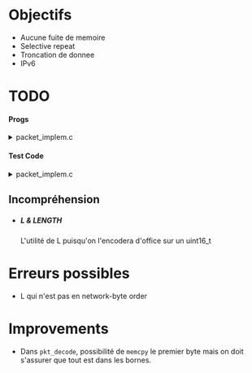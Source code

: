 Objectifs
=================
- Aucune fuite de memoire
- Selective repeat
- Troncation de donnee
- IPv6


TODO
=================

#### Progs ####


<details><summary>packet_implem.c</summary>

- [x] ```pkt_t* pkt_new()```
- [x] ```void pkt_del(pkt_t*)```
- [ ] ```pkt_status_code pkt_decode(const char *data, const size_t len, pkt_t *pkt)```
  - Comment prendre en compte LENGTH coder sur 7 ou 15 bits en fonction de L
  - Rajouter les conditions pour lesquels on prend en compte ou pas (TR, LENGTH, ...)
- [ ] ```pkt_status_code pkt_encode(const pkt_t*, char *buf, size_t *len)```
- [ ] ```const char* pkt_get_payload(const pkt_t*)```
- [ ] ```uint32_t pkt_get_crc2(const pkt_t*)```
- [ ] ```pkt_status_code pkt_set_payload(pkt_t*, const char *data, const uint16_t length)```
- [ ] ```pkt_status_code pkt_set_crc2(pkt_t*, const uint32_t crc2)```
- [ ] ```ssize_t varuint_decode(const uint8_t *data, const size_t len, uint16_t *retval)```
- [ ] ```ssize_t varuint_encode(uint16_t val, uint8_t *data, const size_t len)```
- [ ] ```size_t varuint_len(const uint8_t *data)```
- [ ] ```ssize_t varuint_predict_len(uint16_t val)```
- [ ] ```ssize_t predict_header_length(const pkt_t *pkt)```
  <details><summary>Setters</summary>

  - [x] ```pkt_status_code pkt_set_type     (pkt_t*, const ptypes_t type)```
  - [x] ```pkt_status_code pkt_set_tr       (pkt_t*, const uint8_t tr)```
  - [x] ```pkt_status_code pkt_set_window   (pkt_t*, const uint8_t window)```
  - [x] ```pkt_status_code pkt_set_seqnum   (pkt_t*, const uint8_t seqnum)```
  - [x] ```pkt_status_code pkt_set_length   (pkt_t*, const uint16_t length)```
  - [x] ```pkt_status_code pkt_set_timestamp(pkt_t*, const uint32_t timestamp)```
  - [x] ```pkt_status_code pkt_set_crc1     (pkt_t*, const uint32_t crc1)```
  - [x] ```pkt_status_code pkt_set_payload(pkt_t*, const char *data, const uint16_t length)```
  - [x] ```pkt_status_code pkt_set_crc2(pkt_t*, const uint32_t crc2)```
  </details>
  <details><summary>packet_treatment.c</summary>
    - [] ```int treat_treat(const pkt_t *)```
    - [] ```boolean treat_header_crc1(const pkt_t *)```
    - [] ```boolean treat_payload_crc2(const pkt_t *)```
    - [] ```int treat_enqueue(const pkt_t *)```
    - [] ```pkt_t treat_dequeue(int seqnum)```
    - [] ```salut Romain```

  </details>
  <details><summary>Getters</summary>

  - [x] ```ptypes_t pkt_get_type (const pkt_t*)```
  - [x] ```uint8_t  pkt_get_tr (const pkt_t*)```
  - [x] ```uint8_t  pkt_get_window (const pkt_t*)```
  - [x] ```uint8_t  pkt_get_seqnum (const pkt_t*)```
  - [x] ```uint16_t pkt_get_length (const pkt_t*)```
  - [x] ```uint32_t pkt_get_timestamp (const pkt_t*)```
  - [x] ```uint32_t pkt_get_crc1 (const pkt_t*)```
  - [x] ```const char* pkt_get_payload (const pkt_t*)```
  - [x] ```uint32_t pkt_get_crc2(const pkt_t*)```
  </details>
  <details><summary>Binary decoders</summary>

  - [x] uint8_t binary_decode_type(uint8_t first_byte)
  - [x] uint8_t binary_decode_tr(uint8_t first_byte)
  - [x] uint8_t binary_decode_window(uint8_t first_byte)
  - [x] uint8_t binary_decode_l(uint16_t length_bytes)
  - [x] uint16_t binary_decode_length(uint16_t length_bytes)
  </details>
</details>

#### Test Code ####


<details><summary>packet_implem.c</summary>

- [ ] ```pkt_t* pkt_new()```
- [ ] ```void pkt_del(pkt_t*)```
- [ ] ```pkt_status_code pkt_decode(const char *data, const size_t len, pkt_t *pkt)```
  - Fonctionne pour le HEADER avec L=1
- [ ] ```pkt_status_code pkt_encode(const pkt_t*, char *buf, size_t *len)```
- [ ] ```const char* pkt_get_payload(const pkt_t*)```
- [ ] ```uint32_t pkt_get_crc2(const pkt_t*)```
- [ ] ```pkt_status_code pkt_set_payload(pkt_t*, const char *data, const uint16_t length)```
- [ ] ```pkt_status_code pkt_set_crc2(pkt_t*, const uint32_t crc2)```
- [ ] ```ssize_t varuint_decode(const uint8_t *data, const size_t len, uint16_t *retval)```
- [ ] ```ssize_t varuint_encode(uint16_t val, uint8_t *data, const size_t len)```
- [ ] ```size_t varuint_len(const uint8_t *data)```
- [ ] ```ssize_t varuint_predict_len(uint16_t val)```
- [ ] ```ssize_t predict_header_length(const pkt_t *pkt)```
  <details><summary>Setters</summary>

  - [x] ```pkt_status_code pkt_set_type     (pkt_t*, const ptypes_t type)```
  - [ ] ```pkt_status_code pkt_set_tr       (pkt_t*, const uint8_t tr)```
  - [x] ```pkt_status_code pkt_set_window   (pkt_t*, const uint8_t window)```
  - [x] ```pkt_status_code pkt_set_seqnum   (pkt_t*, const uint8_t seqnum)```
  - [x] ```pkt_status_code pkt_set_length   (pkt_t*, const uint16_t length)```
  - [ ] ```pkt_status_code pkt_set_timestamp(pkt_t*, const uint32_t timestamp)```
  - [ ] ```pkt_status_code pkt_set_crc1     (pkt_t*, const uint32_t crc1)```
  - [ ] ```pkt_status_code pkt_set_payload(pkt_t*, const char *data, const uint16_t length)```
  - [ ] ```pkt_status_code pkt_set_crc2(pkt_t*, const uint32_t crc2)```
  </details>
  <details><summary>Getters</summary>

  - [x] ```ptypes_t pkt_get_type (const pkt_t*)```
  - [ ] ```uint8_t  pkt_get_tr (const pkt_t*)```
  - [x] ```uint8_t  pkt_get_window (const pkt_t*)```
  - [x] ```uint8_t  pkt_get_seqnum (const pkt_t*)```
  - [x] ```uint16_t pkt_get_length (const pkt_t*)```
  - [ ] ```uint32_t pkt_get_timestamp (const pkt_t*)```
  - [ ] ```uint32_t pkt_get_crc1 (const pkt_t*)```
  - [ ] ```const char* pkt_get_payload (const pkt_t*)```
  - [ ] ```uint32_t pkt_get_crc2(const pkt_t*)```
  </details>
  <details><summary>Binary decoders</summary>

  - [ ] uint8_t binary_decode_type(uint8_t first_byte)
  - [ ] uint8_t binary_decode_tr(uint8_t first_byte)
  - [ ] uint8_t binary_decode_window(uint8_t first_byte)
  - [ ] uint8_t binary_decode_l(uint16_t length_bytes)
  - [ ] uint16_t binary_decode_length(uint16_t length_bytes)
  </details>
</details>

Incompréhension
-----------------
- ##### L & LENGTH #####
  L'utilité de L puisqu'on l'encodera d'office sur un uint16_t

Erreurs possibles
=================
- L qui n'est pas en network-byte order

Improvements
=================
- Dans `pkt_decode`, possibilité de `memcpy` le premier byte mais on doit s'assurer que tout est dans les bornes.
